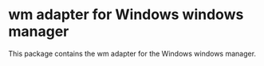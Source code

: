 # wm adapter for Windows windows manager

This package contains the wm adapter for the Windows windows manager.
